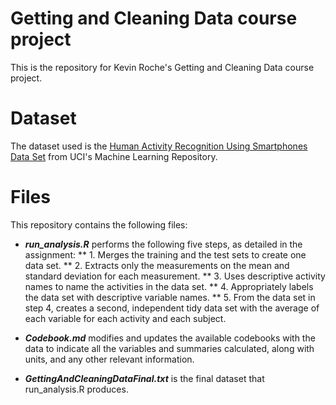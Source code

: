 # Getting and Cleaning Data course project

This is the repository for Kevin Roche's Getting and Cleaning Data course project. 

# Dataset

The dataset used is the [Human Activity Recognition Using Smartphones Data Set](http://archive.ics.uci.edu/ml/datasets/Human+Activity+Recognition+Using+Smartphones) from UCI's Machine Learning Repository.

# Files

This repository contains the following files:

* ***run_analysis.R*** performs the following five steps, as detailed in the assignment:
** 1. Merges the training and the test sets to create one data set.
** 2. Extracts only the measurements on the mean and standard deviation for each measurement. 
** 3. Uses descriptive activity names to name the activities in the data set.
** 4. Appropriately labels the data set with descriptive variable names. 
** 5. From the data set in step 4, creates a second, independent tidy data set with the average of each variable for each activity and each subject.

* ***Codebook.md*** modifies and updates the available codebooks with the data to indicate all the variables and summaries calculated, along with units, and any other relevant information.

* ***GettingAndCleaningDataFinal.txt*** is the final dataset that run_analysis.R produces.

